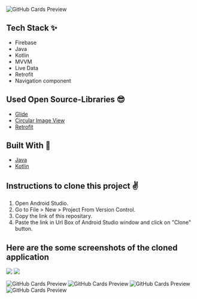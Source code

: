 ![GitHub Cards Preview](https://firebasestorage.googleapis.com/v0/b/ajio-f9ef3.appspot.com/o/Untitled%20design.png?alt=media&token=78d75fe4-3de1-4869-ad51-754ac0bd3370)

## Tech Stack ✨
- Firebase 
- Java
- Kotlin
- MVVM
- Live Data
- Retrofit
- Navigation component

## Used Open Source-Libraries 😎
- [Glide](https://github.com/bumptech/glide)
- [Circular Image View](https://github.com/hdodenhof/CircleImageView)
- [Retrofit](https://square.github.io/retrofit/)

## Built With 🚀
- [Java](https://www.java.com/en/)
- [Kotlin](https://kotlinlang.org/)

## Instructions to clone this project ✌
1. Open Android Studio.
2. Go to File > New > Project From Version Control.
3. Copy the link of this repositary.
4. Paste the link in Url Box of Android Studio window and click on "Clone" button.

## Here are the some screenshots of the cloned application

<img src="https://firebasestorage.googleapis.com/v0/b/ajio-f9ef3.appspot.com/o/splash%20screen.png?alt=media&token=7cf891ec-db0b-4cdb-93c0-788369af827a">

<img src="https://firebasestorage.googleapis.com/v0/b/ajio-f9ef3.appspot.com/o/splash%20screen%20(4).png?alt=media&token=605bfee6-594d-46d8-a938-fc3bd934fcee">

![GitHub Cards Preview](https://firebasestorage.googleapis.com/v0/b/ajio-f9ef3.appspot.com/o/splash%20screen.png?alt=media&token=7cf891ec-db0b-4cdb-93c0-788369af827a)
![GitHub Cards Preview](https://firebasestorage.googleapis.com/v0/b/ajio-f9ef3.appspot.com/o/splash%20screen%20(1).png?alt=media&token=c870fb19-4013-4ee2-ac61-631430ea3d99)
![GitHub Cards Preview](https://firebasestorage.googleapis.com/v0/b/ajio-f9ef3.appspot.com/o/splash%20screen%20(2).png?alt=media&token=88ded168-a273-437f-8221-7ba6f1118d75)
![GitHub Cards Preview](https://firebasestorage.googleapis.com/v0/b/ajio-f9ef3.appspot.com/o/splash%20screen%20(3).png?alt=media&token=6ce041ed-5114-431a-8780-89651a4779d6)

